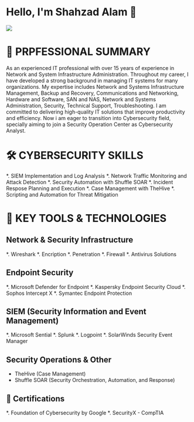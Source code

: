 # Hello, I'm Shahzad Alam 👋

<a href="https://www.linkedin.com/in/shahzad-alam-21b5829/"><img src="https://img.shields.io/badge/-LinkedIn-0072b1?&style=for-the-badge&logo=linkedin&logocolor=white" /></a>

#  🚀 PRPFESSIONAL SUMMARY 
As an experienced IT professional with over 15 years of experience in Network and System Infrastructure Administration. Throughout my career, I have developed a strong background in managing IT systems for many organizations. My expertise includes Network and Systems Infrastructure Management, Backup and Recovery, Communications and Networking, Hardware and Software, SAN and NAS, Network and Systems Administration, Security, Technical Support, Troubleshooting. I am committed to delivering high-quality IT solutions that improve productivity and efficiency. 
Now i am eager to transition into Cybersecurity field, specially aiming to join a Security Operation Center as Cybersecurity Analyst.

#  🛠️ CYBERSECURITY SKILLS

*. SIEM Implementation and Log Analysis
*. Network Traffic Monitoring and Attack Detection
*. Security Automation with Shuffle SOAR
*. Incident Respose Planning and Execution
*. Case Management with TheHive
*. Scripting and Automation for Threat Mitigation

# 🧰 KEY TOOLS & TECHNOLOGIES

## Network & Security Infrastructure
*. Wireshark
*. Encription
*. Penetration
*. Firewall
*. Antivirus Solutions
   
## Endpoint Security
*. Microsoft Defender for Endpoint
*. Kaspersky Endpoint Security Cloud
*. Sophos Intercept X
*. Symantec Endpoint Protection

## SIEM (Security Information and Event Management)
*. Microsoft Sential
*. Splunk
*. Logpoint
*. SolarWinds Security Event Manager

## Security Operations & Other
* TheHive (Case Management)
* Shuffle SOAR (Security Orchestration, Automation, and Response)

## 📄 Certifications
*. Foundation of Cybersecurity by Google
*. SecurityX - CompTIA
